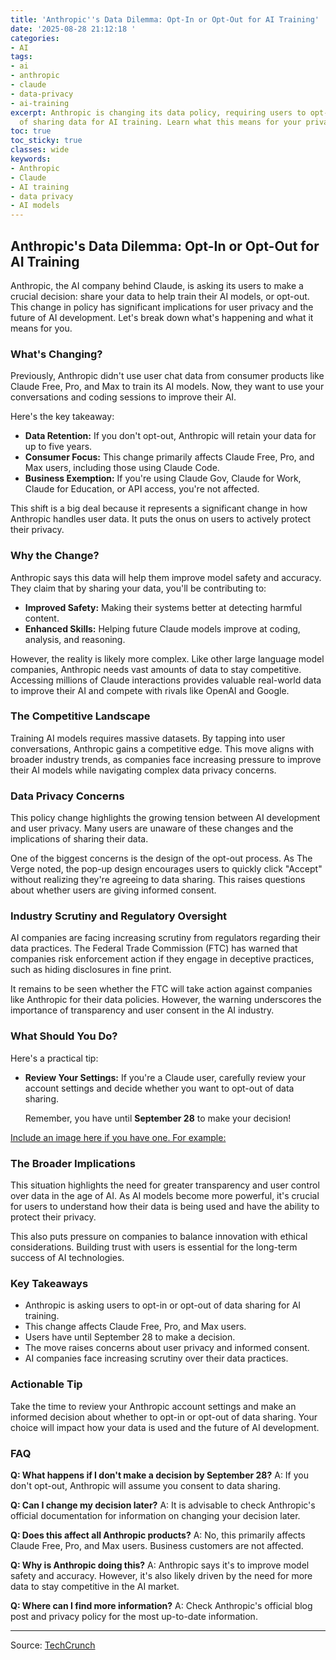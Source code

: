 ```yaml
---
title: 'Anthropic''s Data Dilemma: Opt-In or Opt-Out for AI Training'
date: '2025-08-28 21:12:18 '
categories:
- AI
tags:
- ai
- anthropic
- claude
- data-privacy
- ai-training
excerpt: Anthropic is changing its data policy, requiring users to opt-in or opt-out
  of sharing data for AI training. Learn what this means for your privacy.
toc: true
toc_sticky: true
classes: wide
keywords:
- Anthropic
- Claude
- AI training
- data privacy
- AI models
---
```


## Anthropic's Data Dilemma: Opt-In or Opt-Out for AI Training

Anthropic, the AI company behind Claude, is asking its users to make a crucial decision: share your data to help train their AI models, or opt-out. This change in policy has significant implications for user privacy and the future of AI development. Let's break down what's happening and what it means for you.

### What's Changing?

Previously, Anthropic didn't use user chat data from consumer products like Claude Free, Pro, and Max to train its AI models. Now, they want to use your conversations and coding sessions to improve their AI.

Here's the key takeaway:

*   **Data Retention:** If you don't opt-out, Anthropic will retain your data for up to five years.
*   **Consumer Focus:** This change primarily affects Claude Free, Pro, and Max users, including those using Claude Code.
*   **Business Exemption:** If you're using Claude Gov, Claude for Work, Claude for Education, or API access, you're not affected.

This shift is a big deal because it represents a significant change in how Anthropic handles user data. It puts the onus on users to actively protect their privacy.

### Why the Change?

Anthropic says this data will help them improve model safety and accuracy. They claim that by sharing your data, you'll be contributing to:

*   **Improved Safety:** Making their systems better at detecting harmful content.
*   **Enhanced Skills:** Helping future Claude models improve at coding, analysis, and reasoning.


However, the reality is likely more complex. Like other large language model companies, Anthropic needs vast amounts of data to stay competitive. Accessing millions of Claude interactions provides valuable real-world data to improve their AI and compete with rivals like OpenAI and Google.

### The Competitive Landscape

Training AI models requires massive datasets. By tapping into user conversations, Anthropic gains a competitive edge. This move aligns with broader industry trends, as companies face increasing pressure to improve their AI models while navigating complex data privacy concerns.

### Data Privacy Concerns

This policy change highlights the growing tension between AI development and user privacy. Many users are unaware of these changes and the implications of sharing their data.

One of the biggest concerns is the design of the opt-out process. As The Verge noted, the pop-up design encourages users to quickly click "Accept" without realizing they're agreeing to data sharing. This raises questions about whether users are giving informed consent.

### Industry Scrutiny and Regulatory Oversight

AI companies are facing increasing scrutiny from regulators regarding their data practices. The Federal Trade Commission (FTC) has warned that companies risk enforcement action if they engage in deceptive practices, such as hiding disclosures in fine print.

It remains to be seen whether the FTC will take action against companies like Anthropic for their data policies. However, the warning underscores the importance of transparency and user consent in the AI industry.

### What Should You Do?

Here's a practical tip:

*   **Review Your Settings:** If you're a Claude user, carefully review your account settings and decide whether you want to opt-out of data sharing.

    Remember, you have until **September 28** to make your decision!



[Include an image here if you have one.  For example: ](/image.jpg)

### The Broader Implications

This situation highlights the need for greater transparency and user control over data in the age of AI. As AI models become more powerful, it's crucial for users to understand how their data is being used and have the ability to protect their privacy.

This also puts pressure on companies to balance innovation with ethical considerations. Building trust with users is essential for the long-term success of AI technologies.

### Key Takeaways

*   Anthropic is asking users to opt-in or opt-out of data sharing for AI training.
*   This change affects Claude Free, Pro, and Max users.
*   Users have until September 28 to make a decision.
*   The move raises concerns about user privacy and informed consent.
*   AI companies face increasing scrutiny over their data practices.

### Actionable Tip

Take the time to review your Anthropic account settings and make an informed decision about whether to opt-in or opt-out of data sharing. Your choice will impact how your data is used and the future of AI development.

### FAQ

**Q: What happens if I don't make a decision by September 28?**
A: If you don't opt-out, Anthropic will assume you consent to data sharing.

**Q: Can I change my decision later?**
A: It is advisable to check Anthropic's official documentation for information on changing your decision later.

**Q: Does this affect all Anthropic products?**
A: No, this primarily affects Claude Free, Pro, and Max users. Business customers are not affected.

**Q: Why is Anthropic doing this?**
A: Anthropic says it's to improve model safety and accuracy. However, it's also likely driven by the need for more data to stay competitive in the AI market.

**Q: Where can I find more information?**
A: Check Anthropic's official blog post and privacy policy for the most up-to-date information.

---

Source: [TechCrunch](https://techcrunch.com/2025/08/28/anthropic-users-face-a-new-choice-opt-out-or-share-your-data-for-ai-training/)